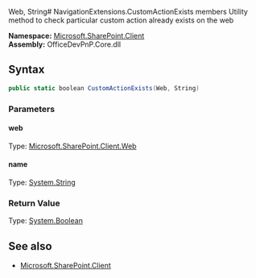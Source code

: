 Web, String# NavigationExtensions.CustomActionExists members
Utility method to check particular custom action already exists on the web  

**Namespace:** [Microsoft.SharePoint.Client](Microsoft.SharePoint.Client.md)  
**Assembly:** OfficeDevPnP.Core.dll  
## Syntax
```C#
public static boolean CustomActionExists(Web, String)
```
### Parameters
#### web
Type: [Microsoft.SharePoint.Client.Web](Microsoft.SharePoint.Client.Web.md) 
#### 
#### name
Type: [System.String](System.String.md) 
#### 
### Return Value
Type: [System.Boolean](System.Boolean.md)
## See also
- [Microsoft.SharePoint.Client](Microsoft.SharePoint.Client.md)
